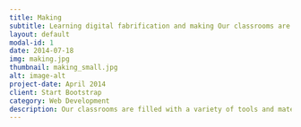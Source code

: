 ```yaml
---
title: Making
subtitle: Learning digital fabrification and making Our classrooms are filled with a variety of tools and materials. From laser cutters to microwaves, students are given the chance to prototype and play as they experiment with what they can make. They start simple, designing keychains and postcards. Over time, students start to try differentiate themselves. They come up with ideas and then have to figure out how to make them happen. We have students making clocks, candles, tshirts, soaps so much more.
layout: default
modal-id: 1
date: 2014-07-18
img: making.jpg
thumbnail: making_small.jpg	
alt: image-alt
project-date: April 2014
client: Start Bootstrap
category: Web Development
description: Our classrooms are filled with a variety of tools and materials. From laser cutters to microwaves, students are given the chance to prototype and play as they experiment with what they can make. They start simple, designing keychains and postcards. Over time, students start to try differentiate themselves. They come up with ideas and then have to figure out how to make them happen. We have students making clocks, candles, tshirts, soaps so much more.
---
```

